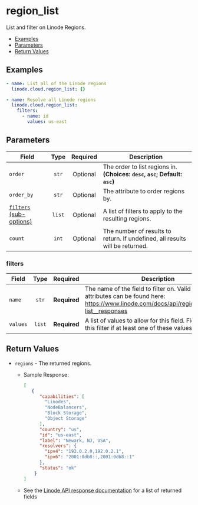 # region_list

List and filter on Linode Regions.

- [Examples](#examples)
- [Parameters](#parameters)
- [Return Values](#return-values)

## Examples

```yaml
- name: List all of the Linode regions
  linode.cloud.region_list: {}
```

```yaml
- name: Resolve all Linode regions
  linode.cloud.region_list:
    filters:
      - name: id
        values: us-east
```


## Parameters

| Field     | Type | Required | Description                                                                  |
|-----------|------|----------|------------------------------------------------------------------------------|
| `order` | <center>`str`</center> | <center>Optional</center> | The order to list regions in.  **(Choices: `desc`, `asc`; Default: `asc`)** |
| `order_by` | <center>`str`</center> | <center>Optional</center> | The attribute to order regions by.   |
| [`filters` (sub-options)](#filters) | <center>`list`</center> | <center>Optional</center> | A list of filters to apply to the resulting regions.   |
| `count` | <center>`int`</center> | <center>Optional</center> | The number of results to return. If undefined, all results will be returned.   |

### filters

| Field     | Type | Required | Description                                                                  |
|-----------|------|----------|------------------------------------------------------------------------------|
| `name` | <center>`str`</center> | <center>**Required**</center> | The name of the field to filter on. Valid filterable attributes can be found here: https://www.linode.com/docs/api/regions/#regions-list__responses   |
| `values` | <center>`list`</center> | <center>**Required**</center> | A list of values to allow for this field. Fields will pass this filter if at least one of these values matches.   |

## Return Values

- `regions` - The returned regions.

    - Sample Response:
        ```json
        [
           {
              "capabilities": [
                "Linodes",
                "NodeBalancers",
                "Block Storage",
                "Object Storage"
              ],
              "country": "us",
              "id": "us-east",
              "label": "Newark, NJ, USA",
              "resolvers": {
                "ipv4": "192.0.2.0,192.0.2.1",
                "ipv6": "2001:0db8::,2001:0db8::1"
              },
              "status": "ok"
            }
        ]
        ```
    - See the [Linode API response documentation](https://www.linode.com/docs/api/regions/#regions-list__response-samples) for a list of returned fields



